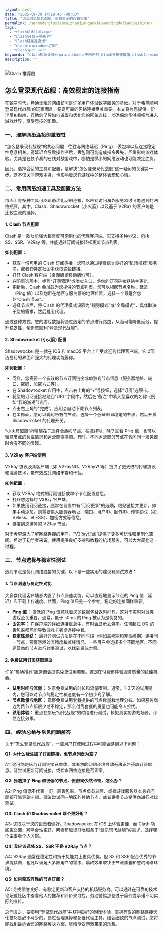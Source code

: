 ```yaml
---
layout: post
date: "2025-09-30 14:19:46 +08:00"
title: "怎么登录现代战舰：高效稳定的连接指南"
permalink: /zenmedengluxiandaizhanjiangaoxiaowendingdelianjiezhinan/
tags:
  - "clash机场订阅kepa"
  - "clashmeta干啥用的"
  - "Clash链接速度慢"
  - "clashforwindows订阅"
  - "clashspot.net"
keywords: "clash机场订阅kepa,clashmeta干啥用的,Clash链接速度慢,clashforwindows订阅,clashspot.net"
description: ""
---
```


![Clash 推荐图](https://clashjd.github.io/assets/img/一元机场订阅.png)

## 怎么登录现代战舰：高效稳定的连接指南


<p>在数字时代，畅通无阻的网络访问是许多用户体验数字服务的基础。对于希望顺利 登录现代战舰 的玩家而言，稳定可靠的网络连接至关重要。本文将为您提供一份详尽的指南，帮助您了解如何设置和优化您的网络连接，以确保您能够顺畅地进入游戏世界，享受竞技的乐趣。</p>

<h3>一、 理解网络连接的重要性</h3>

<p>“怎么登录现代战舰”的核心问题，往往与网络延迟（Ping）、丢包率以及连接稳定性息息相关。高延迟会导致操作滞后，丢包则可能造成指令丢失，严重影响游戏体验。尤其是在快节奏的在线对战游戏中，哪怕是微小的网络波动也可能决定胜负。</p>

<p>因此，选择合适的工具和配置，是解决“怎么登录现代战舰”这一疑问的关键第一步。这不仅关乎游戏本身，也影响着您在游戏中的整体表现和心情。</p>

<h3>二、 常用网络加速工具及配置方法</h3>

<p>市面上有多种工具可以帮助优化网络连接，以应对访问海外服务器时可能遇到的网络瓶颈。其中，Clash、Shadowrocket（小火箭）以及基于 V2Ray 的客户端是比较主流的选择。</p>

<h4>1. Clash 节点配置</h4>

<p>Clash 是一款功能强大且高度可定制化的代理客户端。它支持多种协议，包括 SS、SSR、V2Ray 等，并能通过订阅链接轻松更新节点列表。</p>

<p><strong>如何配置：</strong></p>
<ul>
    <li>获取一份可用的 Clash 订阅链接。您可以通过搜索信誉良好的“机场推荐”服务商，或者在特定社区中获取这些链接。</li>
    <li>打开 Clash 客户端（桌面版或移动版均可）。</li>
    <li>在配置选项中，找到“订阅管理”或类似入口，将您的订阅链接粘贴并更新。</li>
    <li>更新后，Clash 会加载为您提供的节点列表。您可以根据节点名称、延迟（Ping 值）以及您所在地区与服务器的地理位置，选择一个最适合您的“Clash 节点”。</li>
    <li>选择节点后，将 Clash 的代理模式设置为“规则模式”或“全局模式”，具体取决于您的需求，然后启用代理。</li>
</ul>
<p>通过这种方式，您的游戏数据将通过选定的节点进行路由，从而可能降低延迟，提升稳定性，帮助您顺利“登录现代战舰”。</p>

<h4>2. Shadowrocket (小火箭) 配置</h4>

<p>Shadowrocket 是一款在 iOS 和 macOS 平台上广受欢迎的代理客户端。它以简洁易用的界面和强大的代理功能著称。</p>

<p><strong>如何配置：</strong></p>
<ul>
    <li>同样，您需要一个有效的节点订阅链接或单独的节点信息（服务器地址、端口、密码、加密方式等）。</li>
    <li>在 Shadowrocket 应用中，点击右上角的“+”号按钮，选择“订阅”选项卡。</li>
    <li>将您的订阅链接粘贴到“URL”字段中，然后在“备注”中填入您喜欢的名称（例如“我的游戏节点”）。</li>
    <li>点击右上角的“完成”。应用会自动下载节点列表。</li>
    <li>在主界面，您可以看到所有的节点。选择一个低延迟且稳定的节点，然后开启 Shadowrocket 的代理开关。</li>
</ul>
<p>“小火箭配置”的精髓在于选择合适的节点。在选择时，除了查看 Ping 值，也可以留意节点的负载情况和运营商提供商。有时，不同运营商的节点在访问同一服务器时会有不同的表现。</p>

<h4>3. V2Ray 客户端使用</h4>

<p>V2Ray 协议及其客户端（如 V2RayNG、V2RayW 等）提供了更先进的传输协议和混淆技术，能有效应对网络审查和干扰。</p>

<p><strong>如何配置：</strong></p>
<ul>
    <li>获取 V2Ray 格式的订阅链接或单个节点配置信息。</li>
    <li>打开您选择的 V2Ray 客户端。</li>
    <li>如果使用订阅链接，通常在设置中有“订阅更新”的选项，粘贴链接并更新。如果手动添加，则需要输入服务器地址、端口、用户ID、额外ID、传输协议（如 VMess、VLESS）、加密方式等信息。</li>
    <li>连接到您选择的 V2Ray 节点。</li>
</ul>
<p>对于希望深入了解网络连接的用户，“V2Ray订阅”提供了更多可玩性和定制化空间。但对于初学者来说，使用提供良好支持和教程的机场服务，可以大大简化这一过程。</p>

<h3>三、 节点选择与稳定性测试</h3>

<p>选对节点是优化网络连接的关键。以下是一些实用的建议和测试方法：</p>

<h4>1. 节点测速与稳定性对比</h4>

<p>大多数代理客户端都内置了节点测速功能，可以直观地显示节点的 Ping 值（延迟）和下载上传速度。然而，Ping 值只是一个参考，稳定的连接同样重要。</p>

<ul>
    <li><strong>Ping 值：</strong> 较低的 Ping 值意味着您的数据包往返时间短，这对于实时对战类游戏至关重要。通常，低于 50ms 的 Ping 被认为是优良的。</li>
    <li><strong>丢包率：</strong> 在客户端的详细连接信息中，有时会显示丢包率。任何超过 0% 的丢包率都可能导致游戏卡顿或连接中断。</li>
    <li><strong>稳定性测试：</strong> 最好的测试方法是在不同时段（例如高峰期和非高峰期）连接同一节点，观察游戏的流畅度和掉线情况。一些用户会选择多个不同地区、不同运营商的节点进行轮换测试，以找到最佳方案。</li>
</ul>

<h4>2. 免费试用订阅获取建议</h4>

<p>许多“机场推荐”服务商会提供免费试用套餐。这是在付费前体验服务质量的绝佳机会。</p>

<ul>
    <li><strong>试用时间与流量：</strong> 注意免费试用的时长和流量限制。通常，1-3 天的试用期内，您可以对节点的稳定性和速度有一个初步的了解。</li>
    <li><strong>节点数量与地区：</strong> 观察免费试用套餐提供的节点数量和地理分布。如果服务商连免费节点都很少或不稳定，那么付费套餐的质量也可能令人担忧。</li>
    <li><strong>试用体验：</strong> 重点在您玩“现代战舰”的时段进行测试，模拟真实的游戏场景，评估连接效果。</li>
</ul>

<h3>四、 经验总结与常见问题解答</h3>

<p>关于“怎么登录现代战舰”，一些用户在使用过程中可能会遇到以下问题：</p>

<p><strong>Q1: 为什么我添加了订阅链接，但节点列表为空？</strong></p>
<p>A1: 这可能是因为订阅链接已失效，或者您的网络环境导致无法正常获取订阅信息。请尝试更新订阅链接，或检查网络连接是否正常。</p>

<p><strong>Q2: 我选择了 Ping 值很低的节点，但游戏依然卡顿，怎么办？</strong></p>
<p>A2: Ping 值低不代表一切。高丢包率、节点负载过高、或者游戏服务器本身的问题都可能导致卡顿。建议尝试同一地区的其他节点，或者更换节点提供商进行对比测试。</p>

<p><strong>Q3: Clash 和 Shadowrocket 哪个更好用？</strong></p>
<p>A3: 这取决于您的设备和偏好。Shadowrocket 在 iOS 上体验更佳，而 Clash 功能更全面，跨平台性更好。两者都能很好地服务于“登录现代战舰”的需求，选择哪个主要看个人习惯。</p>

<p><strong>Q4: 我应该选择 SS、SSR 还是 V2Ray 节点？</strong></p>
<p>A4: V2Ray 通常在稳定性和抗干扰能力上更具优势。但 SS 和 SSR 配合优秀的节点提供商，也足以满足大多数用户的需求。最终效果取决于节点质量和您的网络环境。</p>

<p><strong>Q5: 如何获取可靠的节点订阅？</strong></p>
<p>A5: 寻找信誉良好、有稳定更新和客户支持的机场服务商。可以通过在可靠的技术论坛或社区中查看他人的推荐和评价来寻找。务必警惕那些过于廉价或承诺不切实际的宣传。</p>

<p>总而言之，要顺利“登录现代战舰”并获得良好的游戏体验，掌握有效的网络连接优化技巧是必不可少的。通过合理选择和配置代理工具，结合细致的节点测试，您将能找到最适合您的网络解决方案，尽情享受游戏带来的乐趣。</p>